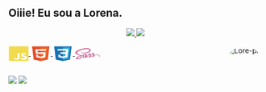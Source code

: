 ## Oiiie! Eu sou a Lorena.
<div align="center">
  <a href="https://github.com/loresgarcia">
  <img height="160em" src="https://github-readme-stats.vercel.app/api?username=loresgarcia&show_icons=true&theme=dark&include_all_commits=true&count_private=true"/>
  <img height="160em" src="https://github-readme-stats.vercel.app/api/top-langs/?username=loresgarcia&layout=compact&langs_count=7&theme=dark"/>
</div>
  
  <div style="display: inline_block"><br>
  <img align="center" alt="Lore-Js" height="30" width="40" src="https://raw.githubusercontent.com/devicons/devicon/master/icons/javascript/javascript-plain.svg">
  <img align="center" alt="Lore-HTML" height="30" width="40" src="https://raw.githubusercontent.com/devicons/devicon/master/icons/html5/html5-original.svg">
  <img align="center" alt="Lore-CSS" height="30" width="40" src="https://raw.githubusercontent.com/devicons/devicon/master/icons/css3/css3-original.svg">
  <img align="right" alt="Lore-pic" height="150" style="border-radius:50px;" src="https://media3.giphy.com/media/6EWyszhJ2kL3ceQuD2/giphy.gif?cid=ecf05e478ee5tqg07ekj4pzd9mmt9151ol9dxdji1qieklra&rid=giphy.gif&ct=g">
  <img align="center" alt="Lore-Sass" height="30" width="50" src="https://raw.githubusercontent.com/devicons/devicon/1119b9f84c0290e0f0b38982099a2bd027a48bf1/icons/sass/sass-original.svg">
</div>
  
   ##
 
<div> 
   <a href="https://www.linkedin.com/in/lorenagarcia92" target="_blank"><img src="https://img.shields.io/badge/-LinkedIn-%230077B5?style=for-the-badge&logo=linkedin&logoColor=white" target="_blank"></a>
  <a href="https://instagram.com/loressgarcia" target="_blank"><img src="https://img.shields.io/badge/-Instagram-%23E4405F?style=for-the-badge&logo=instagram&logoColor=white" target="_blank"></a>
  
  </a> 
